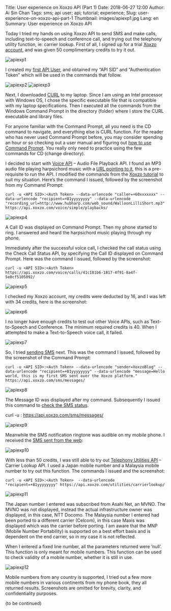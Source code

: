 Title: User experience on Xoxzo API (Part 1)
Date: 2018-06-27 12:00
Author: Ai Sin Chan
Tags: sms; api user; api; tutorial; experience;
Slug: user-experience-on-xoxzo-api-part-1
Thumbnail: images/apiexp1.jpg
Lang: en
Summary: User experience on Xoxzo API

Today I tried my hands on using Xoxzo API to send SMS and make calls, including text-to-speech and conference call, and trying out the telephony utility function, ie: carrier lookup. 
First of all, I signed up for a trial [Xoxzo account](https://www.xoxzo.com/en/accounts/signup/), and was given 50 complimentary credits to try it out. 

![apiexp1](/images/apiexp1.jpg)
 
I created my [first API User](https://blog.xoxzo.com/2017/10/13/create-your-first-apiuser/), and obtained my “API SID” and “Authentication Token” which will be used in the commands that follow. 

![apiexp2](/images/apiexp2.jpg)
![apiexp3](/images/apiexp3.jpg)
  
Next, I downloaded [CURL](https://curl.haxx.se/dlwiz/?type=*) to my laptop. Since I am using an Intel processor with Windows OS, I chose the specific executable file that is compatible with my laptop specifications. Then I executed all the commands from the Windows Command Prompt in the directory (folder) where I store the CURL executable and library files. 

For anyone familiar with the Command Prompt, all you need is the CD command to navigate, and everything else is CURL function. For the reader who has never used Command Prompt before, you may consider spending an hour or so checking out a user manual and figuring out [how to use Command Prompt](https://www.lifewire.com/command-prompt-2625840). You really only need to practice using the few commands for CD (change directory).

I decided to start with [Voice API](https://www.xoxzo.com/en/about/voice-api/) – Audio File Playback API. I found an MP3 audio file playing harpsichord music with a [URL pointing to it](http://www.hubharp.com/web_sound/WalloonLilliShort.mp3), this is a pre-requisite to run the API. I modified the commands from the [Xoxzo tutorial](https://blog.xoxzo.com/2017/11/28/making-a-simple-playback-call/) to suit my situation. Here’s the command I issued, followed by the screenshot from my Command Prompt: 

```
curl -u <API SID>:<Auth Token> --data-urlencode "caller=+60xxxxxxx" --data-urlencode "recipient=+81yyyyyyyy" --data-urlencode "recording_url=http://www.hubharp.com/web_sound/WalloonLilliShort.mp3" https://api.xoxzo.com/voice/simple/playbacks/
```

![apiexp4](/images/apiexp4.jpg) 

A Call ID was displayed on Command Prompt. Then my phone started to ring. I answered and heard the harpsichord music playing through my phone. 

Immediately after the successful voice call, I checked the call status using the Check Call Status API, by specifying the Call ID displayed on Command Prompt. Here was the command I issued, followed by the screenshot:

```
curl -u <API SID>:<Auth Token> https://api.xoxzo.com/voice/calls/41c181b6-1817-4f91-8a4f-5e0cf5105092/
```

![apiexp5](/images/apiexp5.jpg)

I checked my Xoxzo account, my credits were deducted by 16, and I was left with 34 credits, here is the screenshot:

![apiexp6](/images/apiexp6.jpg)
 
I no longer have enough credits to test out other Voice APIs, such as Text-to-Speech and Conference. The minimum required credits is 40. When I attempted to make a Text-to-Speech voice call, it failed.

![apiexp7](/images/apiexp7.jpg)
 
So, I tried [sending SMS](https://blog.xoxzo.com/2017/10/31/sending-your-first-sms/) next. This was the command I issued, followed by the screenshot of the Command Prompt: 

```
curl -u <API SID>:<Auth Token> --data-urlencode "sender=XoxzoBlog" --data-urlencode "recipient=+81yyyyyyyy" --data-urlencode "message=Hello world, this is my first SMS sent over the Xoxzo platform." https://api.xoxzo.com/sms/messages/
```

![apiexp8](/images/apiexp8.jpg)
 
The Message ID was displayed after my command. Subsequently I issued this command to [check the SMS status](https://blog.xoxzo.com/2017/11/15/checking-your-sms-status/). 

curl -u <API SID>:<Auth Token> https://api.xoxzo.com/sms/messages/

![apiexp9](/images/apiexp9.jpg)
 
Meanwhile the SMS notification ringtone was audible on my mobile phone. I received the [SMS sent from the web](https://www.xoxzo.com/en/about/sms-api/):

![apiexp10](/images/apiexp10.jpg)
 
With less than 50 credits, I was still able to try out [Telephony Utilities API](https://www.xoxzo.com/en/about/utilities-api/) – Carrier Lookup API. I used a Japan mobile number and a Malaysia mobile number to try out this function. The commands I issued and the screenshot:

```
curl -u <API SID>:<Auth Token>  --data-urlencode "recipient=+81yyyyyyyy" https://api.xoxzo.com/utilities/carrierlookup/
```

![apiexp11](/images/apiexp11.jpg)
 
The Japan number I entered was subscribed from Asahi Net, an MVNO. The MVNO was not displayed, instead the actual infrastructure owner was displayed, in this case, NTT Docomo. The Malaysia number I entered had been ported to a different carrier (Celcom), in this case Maxis was displayed which was the carrier before porting. I am aware that the MNP (Mobile Number Portability) is supported on a best effort basis and is dependent on the end carrier, so in my case it is not reflected. 

When I entered a fixed line number, all the parameters returned were ‘null’. This function is only meant for mobile numbers. This function can be used to check validity of a mobile number, whether it is still in use. 

![apiexp12](/images/apiexp12.jpg)
 
Mobile numbers from any country is supported, I tried out a few more mobile numbers in various continents from my phone book, they all returned results. Screenshots are omitted for brevity, clarity, and confidentiality purposes. 

(to be continued)
